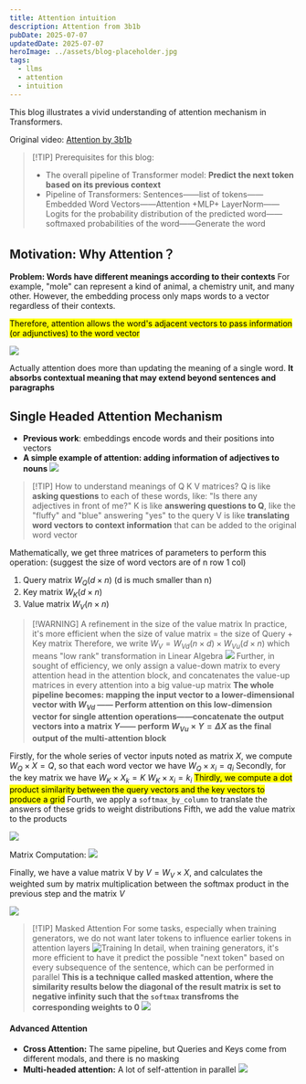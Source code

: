 ```yaml
---
title: Attention intuition
description: Attention from 3b1b
pubDate: 2025-07-07
updatedDate: 2025-07-07
heroImage: ../assets/blog-placeholder.jpg
tags:
  - llms
  - attention
  - intuition
---
```

This blog illustrates a vivid understanding of attention mechanism in Transformers.

Original video: [ Attention by 3b1b](https://www.youtube.com/watch?v=wjZofJX0v4M)

>[!TIP] Prerequisites for this blog:
>- The overall pipeline of Transformer model: **Predict the next token based on its previous context**
>- Pipeline of Transformers:
>  Sentences——list of tokens——Embedded Word Vectors——Attention +MLP+ LayerNorm—— Logits for the probability distribution of the predicted word——softmaxed probabilities of the word——Generate the word
  

## Motivation: Why Attention？

**Problem: Words have different meanings according to their contexts**
For example, "mole" can represent a kind of animal, a chemistry unit, and many other.
However, the embedding process only maps words to a vector regardless of their contexts. 

<mark>Therefore, attention allows the word's adjacent vectors to pass information (or adjunctives) to the word vector</mark>


![](../../assets/images/Pasted%20image%2020250707124628.png)

Actually attention does more than updating the meaning of a single word. **It absorbs contextual meaning that may extend beyond sentences and paragraphs**

## Single Headed Attention Mechanism

- **Previous work**: embeddings encode words and their positions into vectors
- **A simple example of attention: adding information of adjectives to nouns**
![](../../assets/images/Pasted%20image%2020250707125133.png)

> [!TIP] How to understand meanings of Q K V matrices?
> Q is like **asking questions** to each of these words, like: "Is there any adjectives in front of me?" 
> K is like **answering questions to Q**, like the "fluffy" and "blue" answering "yes" to the query
> V is like **translating word vectors to context information** that can be added to the original word vector

Mathematically, we get three matrices of parameters to perform this operation:
(suggest the size of word vectors are of n row 1 col)
1. Query matrix $W_Q (d \times n)$ (d is much smaller than n)
2. Key matrix $W_K(d \times n)$
3. Value matrix $W_V( n \times n)$

>[!WARNING] A refinement in the size of the value matrix
>In practice, it's more efficient when the size of value matrix = the size of Query + Key matrix
>Therefore, we write $W_V=W_{Vd}(n\times d) \times W_{Vu}(d\times n)$ which means "low rank" transformation in Linear Algebra
>![](../../assets/images/Pasted%20image%2020250707165719.png)
>Further, in sought of efficiency, we only assign a value-down matrix to every attention head in the attention block, and concatenates the value-up matrices in every attention into a big value-up matrix
>**The whole pipeline becomes: mapping the input vector to a lower-dimensional vector with $W_{Vd}$ —— Perform attention on this low-dimension vector for single attention operations——concatenate the output vectors into a matrix $Y$—— perform $W_{Vu} \times Y=\Delta X$ as the final output of the multi-attention block**

Firstly, for the whole series of vector inputs noted as matrix $X$, we compute $W_Q \times X=Q$, so that each word vector we have $W_Q \times x_i=q_i$
Secondly, for the key matrix we have $W_K \times X_k=K$  $W_K \times x_i=k_i$
<mark> Thirdly, we compute a dot product similarity between the query vectors and the key vectors to produce a grid</mark>
Fourth, we apply a `softmax_by_column` to translate the answers of these grids to weight distributions
Fifth, we add the value matrix to the products

![](../../assets/images/Pasted%20image%2020250707132545.png)

Matrix Computation:
![](../../assets/images/Pasted%20image%2020250707133510.png)

Finally, we have a value matrix V by $V=W_V \times X$, and calculates the weighted sum by matrix multiplication between the softmax product in the previous step and the matrix $V$

![](../../assets/images/Pasted%20image%2020250707163354.png)

>[!TIP] Masked Attention
>For some tasks, especially when training generators, we do not want later tokens to influence earlier tokens in attention layers
>![Training](../../assets/images/Pasted%20image%2020250707162301.png)
>In detail, when training generators, it's more efficient to have it predict the possible "next token" based on every subsequence of the sentence, which can be performed in parallel
>**This is a technique called masked attention, where the similarity results below the diagonal of the result matrix is set to negative infinity such that the `softmax` transfroms the corresponding weights to 0**
>![](../../assets/images/Pasted%20image%2020250707163231.png)


#### Advanced Attention

- **Cross Attention:** The same pipeline, but Queries and Keys come from different modals, and there is no masking
- **Multi-headed attention:** A lot of self-attention in parallel
  ![](../../assets/images/Pasted%20image%2020250707170058.png)




